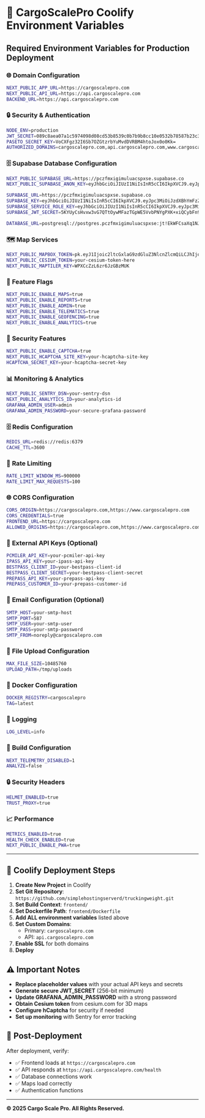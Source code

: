 # 🚀 CargoScalePro Coolify Environment Variables

## Required Environment Variables for Production Deployment

### 🌐 **Domain Configuration**

```bash
NEXT_PUBLIC_APP_URL=https://cargoscalepro.com
NEXT_PUBLIC_API_URL=https://api.cargoscalepro.com
BACKEND_URL=https://api.cargoscalepro.com
```

### 🔒 **Security & Authentication**

```bash
NODE_ENV=production
JWT_SECRET=089c8aea07a1c5974098d08cd53b8539c0b7b9b8cc10e0532b78587b23c3fbe2c645231162e9b194677a1c117e651f85e5563129d9f4a45ef64bc3f09916f9109
PASETO_SECRET_KEY=VoCXFgz32I6Sb7OZGtzrbYuMvdDVRBM4htoJox0o0Kk=
AUTHORIZED_DOMAINS=cargoscalepro.com,api.cargoscalepro.com,www.cargoscalepro.com
```

### 🗄️ **Supabase Database Configuration**

```bash
NEXT_PUBLIC_SUPABASE_URL=https://pczfmxigimuluacspxse.supabase.co
NEXT_PUBLIC_SUPABASE_ANON_KEY=eyJhbGciOiJIUzI1NiIsInR5cCI6IkpXVCJ9.eyJpc3MiOiJzdXBhYmFzZSIsInJlZiI6InBjemZteGlnaW11bHVhY3NweHNlIiwicm9sZSI6ImFub24iLCJpYXQiOjE3NDY2NjczNjUsImV4cCI6MjA2MjI0MzM2NX0.SyWZsCDWc5u5oXIR4IHBTcT63Le0HyjCZQJK0E6FO7w

SUPABASE_URL=https://pczfmxigimuluacspxse.supabase.co
SUPABASE_KEY=eyJhbGciOiJIUzI1NiIsInR5cCI6IkpXVCJ9.eyJpc3MiOiJzdXBhYmFzZSIsInJlZiI6InBjemZteGlnaW11bHVhY3NweHNlIiwicm9sZSI6ImFub24iLCJpYXQiOjE3NDY2NjczNjUsImV4cCI6MjA2MjI0MzM2NX0.SyWZsCDWc5u5oXIR4IHBTcT63Le0HyjCZQJK0E6FO7w
SUPABASE_SERVICE_ROLE_KEY=eyJhbGciOiJIUzI1NiIsInR5cCI6IkpXVCJ9.eyJpc3MiOiJzdXBhYmFzZSIsInJlZiI6InBjemZteGlnaW11bHVhY3NweHNlIiwicm9sZSI6InNlcnZpY2Vfcm9sZSIsImlhdCI6MTc0NjY2NzM2NSwiZXhwIjoyMDYyMjQzMzY1fQ.3UZzJl0LLGyMW9QqGQLx6Dkyzn_29l8rxTbRahUoTWE
SUPABASE_JWT_SECRET=5KYUyCsHvxw3vG7QTtOywMFazTGpWE5VvbPNYgPXK+xiQCybFn9ts4ZLMU2QiGKAVfWuU2SR+N4fJuiJxwQx9Q==

DATABASE_URL=postgresql://postgres.pczfmxigimuluacspxse:jt!EkWFCsaXq1NJCVZMv@aws-0-us-east-2.pooler.supabase.com:6543/postgres
```

### 🗺️ **Map Services**

```bash
NEXT_PUBLIC_MAPBOX_TOKEN=pk.eyJ1Ijoic2ltcGxlaG9zdGluZ3NlcnZlcmQiLCJhIjoiY21haTl1dXhpMGJ2bzJ1cTVlY2p4ajhzZCJ9.AUS7RZCMk1vnR4yQR5RAEQ
NEXT_PUBLIC_CESIUM_TOKEN=your-cesium-token-here
NEXT_PUBLIC_MAPTILER_KEY=WPXCcZzL6zr6JzGBzMUK
```

### 🚩 **Feature Flags**

```bash
NEXT_PUBLIC_ENABLE_MAPS=true
NEXT_PUBLIC_ENABLE_REPORTS=true
NEXT_PUBLIC_ENABLE_ADMIN=true
NEXT_PUBLIC_ENABLE_TELEMATICS=true
NEXT_PUBLIC_ENABLE_GEOFENCING=true
NEXT_PUBLIC_ENABLE_ANALYTICS=true
```

### 🔐 **Security Features**

```bash
NEXT_PUBLIC_ENABLE_CAPTCHA=true
NEXT_PUBLIC_HCAPTCHA_SITE_KEY=your-hcaptcha-site-key
HCAPTCHA_SECRET_KEY=your-hcaptcha-secret-key
```

### 📊 **Monitoring & Analytics**

```bash
NEXT_PUBLIC_SENTRY_DSN=your-sentry-dsn
NEXT_PUBLIC_ANALYTICS_ID=your-analytics-id
GRAFANA_ADMIN_USER=admin
GRAFANA_ADMIN_PASSWORD=your-secure-grafana-password
```

### 🗄️ **Redis Configuration**

```bash
REDIS_URL=redis://redis:6379
CACHE_TTL=3600
```

### 🚦 **Rate Limiting**

```bash
RATE_LIMIT_WINDOW_MS=900000
RATE_LIMIT_MAX_REQUESTS=100
```

### 🌐 **CORS Configuration**

```bash
CORS_ORIGIN=https://cargoscalepro.com,https://www.cargoscalepro.com
CORS_CREDENTIALS=true
FRONTEND_URL=https://cargoscalepro.com
ALLOWED_ORIGINS=https://cargoscalepro.com,https://www.cargoscalepro.com
```

### 🚛 **External API Keys (Optional)**

```bash
PCMILER_API_KEY=your-pcmiler-api-key
IPASS_API_KEY=your-ipass-api-key
BESTPASS_CLIENT_ID=your-bestpass-client-id
BESTPASS_CLIENT_SECRET=your-bestpass-client-secret
PREPASS_API_KEY=your-prepass-api-key
PREPASS_CUSTOMER_ID=your-prepass-customer-id
```

### 📧 **Email Configuration (Optional)**

```bash
SMTP_HOST=your-smtp-host
SMTP_PORT=587
SMTP_USER=your-smtp-user
SMTP_PASS=your-smtp-password
SMTP_FROM=noreply@cargoscalepro.com
```

### 📁 **File Upload Configuration**

```bash
MAX_FILE_SIZE=10485760
UPLOAD_PATH=/tmp/uploads
```

### 🐳 **Docker Configuration**

```bash
DOCKER_REGISTRY=cargoscalepro
TAG=latest
```

### 📝 **Logging**

```bash
LOG_LEVEL=info
```

### 🔧 **Build Configuration**

```bash
NEXT_TELEMETRY_DISABLED=1
ANALYZE=false
```

### 🔒 **Security Headers**

```bash
HELMET_ENABLED=true
TRUST_PROXY=true
```

### 📈 **Performance**

```bash
METRICS_ENABLED=true
HEALTH_CHECK_ENABLED=true
NEXT_PUBLIC_ENABLE_PWA=true
```

---

## 🚀 **Coolify Deployment Steps**

1. **Create New Project** in Coolify
2. **Set Git Repository**: `https://github.com/simplehostingserverd/truckingweight.git`
3. **Set Build Context**: `frontend/`
4. **Set Dockerfile Path**: `frontend/Dockerfile`
5. **Add ALL environment variables** listed above
6. **Set Custom Domains**:
   - Primary: `cargoscalepro.com`
   - API: `api.cargoscalepro.com`
7. **Enable SSL** for both domains
8. **Deploy**

## ⚠️ **Important Notes**

- **Replace placeholder values** with your actual API keys and secrets
- **Generate secure JWT_SECRET** (256-bit minimum)
- **Update GRAFANA_ADMIN_PASSWORD** with a strong password
- **Obtain Cesium token** from cesium.com for 3D maps
- **Configure hCaptcha** for security if needed
- **Set up monitoring** with Sentry for error tracking

## 🔗 **Post-Deployment**

After deployment, verify:

- ✅ Frontend loads at `https://cargoscalepro.com`
- ✅ API responds at `https://api.cargoscalepro.com/health`
- ✅ Database connections work
- ✅ Maps load correctly
- ✅ Authentication functions

---

**© 2025 Cargo Scale Pro. All Rights Reserved.**
